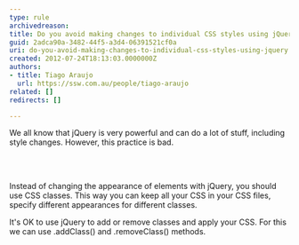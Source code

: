 ```yaml
---
type: rule
archivedreason: 
title: Do you avoid making changes to individual CSS styles using jQuery?
guid: 2adca90a-3482-44f5-a3d4-06391521cf0a
uri: do-you-avoid-making-changes-to-individual-css-styles-using-jquery
created: 2012-07-24T18:13:03.0000000Z
authors:
- title: Tiago Araujo
  url: https://ssw.com.au/people/tiago-araujo
related: []
redirects: []

---
```



<p>We all know that jQuery is very powerful and can do a lot of stuff, including style changes. However, this practice is bad.</p>
<br><excerpt class='endintro'></excerpt><br>
<p>Instead of changing the appearance of elements with jQuery, you should use CSS classes. This way you can keep all your CSS in your CSS files, specify different appearances for different classes.</p>

<p>It's OK to use jQuery to add or remove classes and apply your CSS. For this we can use .addClass() and .removeClass() methods.</p>


